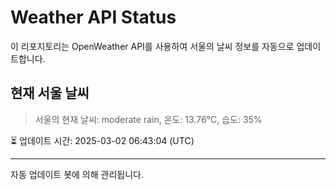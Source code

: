 
# Weather API Status

이 리포지토리는 OpenWeather API를 사용하여 서울의 날씨 정보를 자동으로 업데이트합니다.

## 현재 서울 날씨
> 서울의 현재 날씨: moderate rain, 온도: 13.76°C, 습도: 35%

⏳ 업데이트 시간: 2025-03-02 06:43:04 (UTC)

---
자동 업데이트 봇에 의해 관리됩니다.
